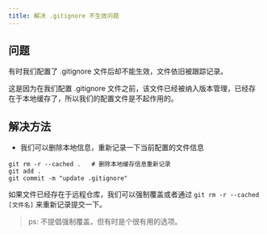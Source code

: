 ```yaml
---
title: 解决 .gitignore 不生效问题
---
```


## 问题

有时我们配置了 .gitignore 文件后却不能生效，文件依旧被跟踪记录。

这是因为在我们配置 .gitignore 文件之前，该文件已经被纳入版本管理，已经存在于本地缓存了，所以我们的配置文件是不起作用的。

## 解决方法

- 我们可以删除本地信息，重新记录一下当前配置的文件信息

```shell
git rm -r --cached .   # 删除本地缓存信息重新记录
git add .
git commit -m "update .gitignore"
```

如果文件已经存在于远程仓库，我们可以强制覆盖或者通过 `git rm -r --cached [文件名]` 来重新记录提交一下。

> ps: 不提倡强制覆盖，但有时是个很有用的选项。